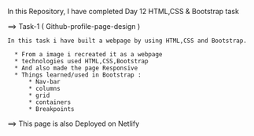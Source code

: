 In this Repository, I have completed Day 12 HTML,CSS & Bootstrap task

==> Task-1 (  Github-profile-page-design )

    In this task i have built a webpage by using HTML,CSS and Bootstrap.

      * From a image i recreated it as a webpage
      * technologies used HTML,CSS,Bootstrap
      * And also made the page Responsive
      * Things learned/used in Bootstrap :
          * Nav-bar
          * columns
          * grid
          * containers
          * Breakpoints

  ==> This page is also Deployed on Netlify
      


          
